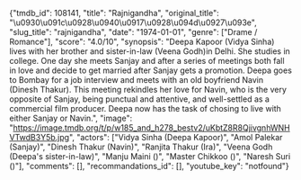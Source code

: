 {"tmdb_id": 108141, "title": "Rajnigandha", "original_title": "\u0930\u091c\u0928\u0940\u0917\u0928\u094d\u0927\u093e", "slug_title": "rajnigandha", "date": "1974-01-01", "genre": ["Drame / Romance"], "score": "4.0/10", "synopsis": "Deepa Kapoor (Vidya Sinha) lives with her brother and sister-in-law (Veena Godh)in Delhi. She studies in college. One day she meets Sanjay and after a series of meetings both fall in love and decide to get married after Sanjay gets a promotion. Deepa goes to Bombay for a job interview and meets with an old boyfriend Navin (Dinesh Thakur). This meeting rekindles her love for Navin, who is the very opposite of Sanjay, being punctual and attentive, and well-settled as a commercial film producer. Deepa now has the task of chosing to live with either Sanjay or Navin.", "image": "https://image.tmdb.org/t/p/w185_and_h278_bestv2/uKbtZ8R8QjivgnhWNHVTwdB3Y5b.jpg", "actors": ["Vidya Sinha (Deepa Kapoor)", "Amol Palekar (Sanjay)", "Dinesh Thakur (Navin)", "Ranjita Thakur (Ira)", "Veena Godh (Deepa's sister-in-law)", "Manju Maini ()", "Master Chikkoo ()", "Naresh Suri ()"], "comments": [], "recommandations_id": [], "youtube_key": "notfound"}